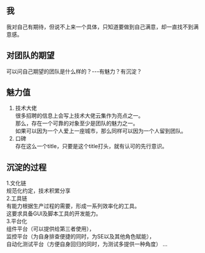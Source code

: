 
## 我
我对自己有期待，但说不上来一个具体，只知道要做到自己满意，却一直找不到满意感。        

## 对团队的期望   
可以问自己期望的团队是什么样的？---有魅力？有沉淀？               
## 魅力值
1.  技术大佬               
很多招聘的信息上会写上技术大佬云集作为亮点之一。   
那么，存在一个可靠的对象至少是团队的魅力之一。     
如果可以因为一个人爱上一座城市，那么同样可以因为一个人留到团队。     
2. 口碑          
存在这么一个title，只要是这个title打头，就有认可的先行意识。        

## 沉淀的过程        
1.文化链    
规范化约定，技术积累分享                          
2.工具链  
有能力根据生产过程的需要，形成一系列效率化的工具。     
这要求具备GUI及脚本工具的开发能力。     
3.平台化   
组件平台（可以提供给第三者使用），        
监控平台（为自身排查便捷的同时，为SE以及其他角色赋能），        
自动化测试平台（方便自身回归的同时，为测试多提供一种角度） 
...    
   
   